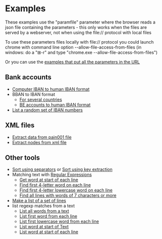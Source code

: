 # Examples

These examples use the "paramfile" parameter where the browser reads a json file containing the parameters - this only works when the files are served by a webserver, not when using the file:// protocol with local files

To use these parameters files locally with file:// protocol you could launch chrome with command line option --allow-file-access-from-files (in windows: do a "⊞-r" and type "chrome.exe --allow-file-access-from-files")

Or you can use the [examples that put all the parameters in the URL](webtools/_Examples.html) 

## Bank accounts

- [Computer IBAN to human IBAN format](https://koenbeek.github.io/webtools/tools.html?paramfile=examples/computerIBANtohumanIBAN.json) 
- BBAN to IBAN format
    - [For several countries](https://koenbeek.github.io/webtools/tools.html?paramfile=examples/BBAN2IBAN.json)
    - [BE accounts to human IBAN format](https://koenbeek.github.io/webtools/tools.html?paramfile=examples/BBAN2IBAN2.json)
- [List a random set of IBAN numbers](https://koenbeek.github.io/webtools/tools.html?tool1=exampleibans)


## XML files

- [Extract data from pain001 file](https://koenbeek.github.io/webtools/tools.html?paramfile=examples/pain001.json)
- [Extract nodes from xml file](https://koenbeek.github.io/webtools/tools.html?paramfile=examples/xpathlist.json)

## Other tools

- [Sort using separators](https://koenbeek.github.io/webtools/tools.html?paramfile=examples/sort.json) or [Sort using key extraction](https://koenbeek.github.io/webtools/tools.html?paramfile=examples/sort2.json)
- Matching text with [Regular Expressions](https://developer.mozilla.org/en-US/docs/Web/JavaScript/Guide/Regular_expressions)
    - [Get word at start of each line](https://koenbeek.github.io/webtools/tools.html?paramfile=examples/grep.json)
    - [Find first 4-letter word on each line](https://koenbeek.github.io/webtools/tools.html?paramfile=examples/grep2.json)
    - [Find first 4-letter lowercase word on each line](https://koenbeek.github.io/webtools/tools.html?paramfile=examples/grep3.json)
    - [Find all lines with words of 7 characters or more](https://koenbeek.github.io/webtools/tools.html?paramfile=examples/grep4.json)
- [Make a list of a set of lines](https://koenbeek.github.io/webtools/tools.html?paramfile=examples/lines2list.json)
- list regexp matches from a text
    - [List all words from a text](https://koenbeek.github.io/webtools/tools.html?paramfile=examples/matchlist.json)
    - [List first word from each line](https://koenbeek.github.io/webtools/tools.html?paramfile=examples/matchlist2.json)
    - [List first lowercase word from each line](https://koenbeek.github.io/webtools/tools.html?paramfile=examples/matchlist3.json)
    - [List word at start of Text](https://koenbeek.github.io/webtools/tools.html?paramfile=examples/matchlist4.json)
    - [List word at start of each line](https://koenbeek.github.io/webtools/tools.html?paramfile=examples/matchlist5.json)
